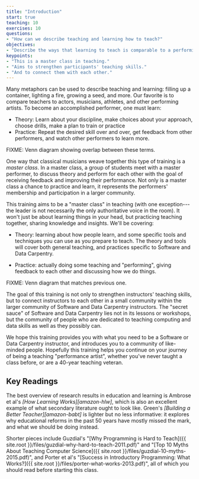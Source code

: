 ```yaml
---
title: "Introduction"
start: true
teaching: 10
exercises: 10
questions:
- "How can we describe teaching and learning how to teach?"
objectives:
- "Describe the ways that learning to teach is comparable to a performing art."
keypoints:
- "This is a master class in teaching."
- "Aims to strengthen participants' teaching skills."
- "And to connect them with each other."
---
```

Many metaphors can be used to describe teaching and learning: filling
up a container, lighting a fire, growing a seed, and more.  Our
favorite is to compare teachers to actors, musicians, athletes, and
other performing artists.  To become an accomplished performer, one
must learn:

* Theory: Learn about your discipline, make choices about your approach,
  choose drills, make a plan to train or practice
* Practice: Repeat the desired skill over and over, get feedback from other
  performers, and watch other performers to learn more.

FIXME: Venn diagram showing overlap between these terms.

One way that classical musicians weave together this type of training
is a *master class*.  In a master class, a group of students meet with
a master performer, to discuss theory and perform for each other with
the goal of receiving feedback and improving their performance.  Not
only is a master class a chance to practice and learn, it represents
the performers' membership and participation in a larger community.

This training aims to be a "master class" in teaching (with one
exception---the leader is not necessarily the only authoritative voice
in the room).  It won't just be about learning things in your head,
but practicing teaching together, sharing knowledge and insights.
We'll be covering:

* Theory: learning about how people learn, and some specific tools and
  techniques you can use as you prepare to teach.  The theory and
  tools will cover both general teaching, and practices specific to
  Software and Data Carpentry.

* Practice: actually doing some teaching and "performing", giving
  feedback to each other and discussing how we do things.
  
FIXME: Venn diagram that matches previous one.

The goal of this training is not only to strengthen instructors'
teaching skills, but to connect instructors to each other in a small
community within the larger community of Software and Data Carpentry
instructors.  The "secret sauce" of Software and Data Carpentry lies
not in its lessons or workshops, but the community of people who are
dedicated to teaching computing and data skills as well as they
possibly can.

We hope this training provides you with what you need to be a Software
or Data Carpentry instructor, and introduces you to a community of
like-minded people.  Hopefully this training helps you continue on
your journey of being a teaching "performance artist", whether you've
never taught a class before, or are a 40-year teaching veteran.

## Key Readings

The best overview of research results in education and learning is
Ambrose et al's *[How Learning Works][amazon-hlw]*,
which is also an excellent example of what secondary literature ought to look like.
Green's *[Building a Better Teacher][amazon-babt]*
is lighter but no less informative:
it explores why educational reforms in the past 50 years have mostly missed the mark,
and what we should be doing instead.

Shorter pieces include
Guzdial's "[Why Programming is Hard to Teach]({{ site.root }}/files/guzdial-why-hard-to-teach-2011.pdf)"
and "[Top 10 Myths About Teaching Computer Science]({{ site.root }}/files/guzdial-10-myths-2015.pdf)",
and Porter et al's "[Success in Introductory Programming: What Works?]({{ site.root }}/files/porter-what-works-2013.pdf)",
all of which you should read before starting this class.

